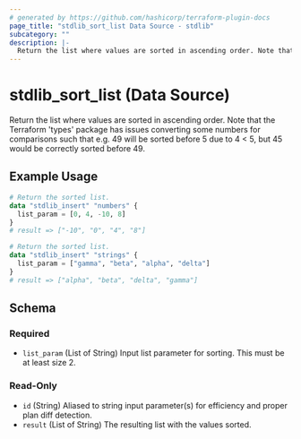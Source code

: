 ```yaml
---
# generated by https://github.com/hashicorp/terraform-plugin-docs
page_title: "stdlib_sort_list Data Source - stdlib"
subcategory: ""
description: |-
  Return the list where values are sorted in ascending order. Note that the Terraform 'types' package has issues converting some numbers for comparisons such that e.g. 49 will be sorted before 5 due to 4 < 5, but 45 would be correctly sorted before 49.
---
```


# stdlib_sort_list (Data Source)

Return the list where values are sorted in ascending order. Note that the Terraform 'types' package has issues converting some numbers for comparisons such that e.g. 49 will be sorted before 5 due to 4 < 5, but 45 would be correctly sorted before 49.

## Example Usage

```terraform
# Return the sorted list.
data "stdlib_insert" "numbers" {
  list_param = [0, 4, -10, 8]
}
# result => ["-10", "0", "4", "8"]

# Return the sorted list.
data "stdlib_insert" "strings" {
  list_param = ["gamma", "beta", "alpha", "delta"]
}
# result => ["alpha", "beta", "delta", "gamma"]
```

<!-- schema generated by tfplugindocs -->
## Schema

### Required

- `list_param` (List of String) Input list parameter for sorting. This must be at least size 2.

### Read-Only

- `id` (String) Aliased to string input parameter(s) for efficiency and proper plan diff detection.
- `result` (List of String) The resulting list with the values sorted.
